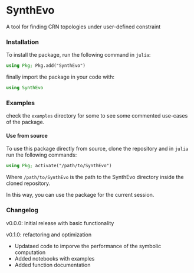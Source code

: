# SynthEvo

A tool for finding CRN topologies under user-defined constraint

### Installation

To install the package, run the following command in `julia`:

```julia
using Pkg; Pkg.add("SynthEvo")
```

finally import the package in your code with:

```julia
using SynthEvo
```

### Examples

check the `examples` directory for some to see some commented use-cases of the package.

#### Use from source

To use this package directly from source, clone the repository and in `julia` run the following commands:

```julia
using Pkg; activate("/path/to/SynthEvo")
```

Where `/path/to/SynthEvo` is the path to the SynthEvo directory inside the cloned repository.

In this way, you can use the package for the current session. 

### Changelog

v0.0.0: Initial release with basic functionality

v0.1.0: refactoring and optimization

* Updataed code to imporve the performance of the symbolic computation
* Added notebooks with examples
* Added function documentation 




